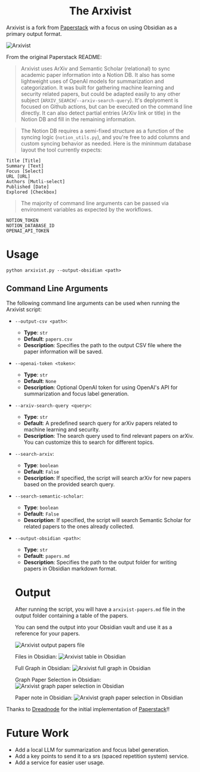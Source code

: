 

<div align="center">
  <h1><strong>The Arxivist</strong></h1>
</div>

Arxivist is a fork from [Paperstack](https://github.com/dreadnode/paperstack) with a focus on using Obsidian as a primary output format. 


![Arxivist](./docs/images/arxivist.jpg)

From the original Paperstack README:

> Arxivist uses ArXiv and Semantic Scholar (relational) to sync academic paper information into a Notion DB. It also has some lightweight uses of OpenAI models for summarization and categorization. It was built for gathering machine learning and security related papers, but could be adapted easily to any other subject (`ARXIV_SEARCH`/`--arxiv-search-query`). It's deplyoment is focused on Github actions, but can be executed on the command line directly. It can also detect partial entries (ArXiv link or title) in the Notion DB and fill in the remaining information.

> The Notion DB requires a semi-fixed structure as a function of the syncing logic (`notion_utils.py`), and you're free to add columns and custom syncing behavior as needed. Here is the mininmum database layout the tool currently expects:

> 
```
Title [Title]
Summary [Text]
Focus [Select]
URL [URL]
Authors [Mutli-select]
Published [Date]
Explored [Checkbox]
```

> The majority of command line arguments can be passed via environment variables as expected by the workflows.

>
```
NOTION_TOKEN
NOTION_DATABASE_ID
OPENAI_API_TOKEN
```

# Usage

```
python arxivist.py --output-obsidian <path>
```

## Command Line Arguments

The following command line arguments can be used when running the Arxivist script:

- `--output-csv <path>`:
  - **Type**: `str`
  - **Default**: `papers.csv`
  - **Description**: Specifies the path to the output CSV file where the paper information will be saved.

- `--openai-token <token>`:
  - **Type**: `str`
  - **Default**: `None`
  - **Description**: Optional OpenAI token for using OpenAI's API for summarization and focus label generation.

- `--arxiv-search-query <query>`:
  - **Type**: `str`
  - **Default**: A predefined search query for arXiv papers related to machine learning and security.
  - **Description**: The search query used to find relevant papers on arXiv. You can customize this to search for different topics.

- `--search-arxiv`:
  - **Type**: `boolean`
  - **Default**: `False`
  - **Description**: If specified, the script will search arXiv for new papers based on the provided search query.

- `--search-semantic-scholar`:
  - **Type**: `boolean`
  - **Default**: `False`
  - **Description**: If specified, the script will search Semantic Scholar for related papers to the ones already collected.

- `--output-obsidian <path>`:
  - **Type**: `str`
  - **Default**: `papers.md`
  - **Description**: Specifies the path to the output folder for writing papers in Obsidian markdown format.

  # Output
  After running the script, you will have a `arxivist-papers.md` file in the output folder containing a table of the papers.

  You can send the output into your Obsidian vault and use it as a reference for your papers.

  ![Arxivist output papers file](./docs/images/arxivist-output-papers-file.png)

  Files in Obsidian:
  ![Arxivist table in Obsidian](./docs/images/arxivist-output-obsidian-table-papers-graph.png)

  Full Graph in Obsidian:
  ![Arxivist full graph in Obsidian](./docs/images/arxivist-output-obsidian-full-graph.png)

  Graph Paper Selection in Obsidian:
  ![Arxivist graph paper selection in Obsidian](./docs/images/arxivist-obsidian-graph-selection.png)

  Paper note in Obsidian:
  ![Arxivist graph paper selection in Obsidian](./docs/images/arxivist-obsidian-graph-paper.png)

Thanks to [Dreadnode](https://dreadnode.io/) for the initial implementation of  [Paperstack](https://github.com/dreadnode/paperstack)!!

# Future Work

- Add a local LLM for summarization and focus label generation.
- Add a key points to send it to a srs (spaced repetition system) service.
- Add a service for easier user usage.
